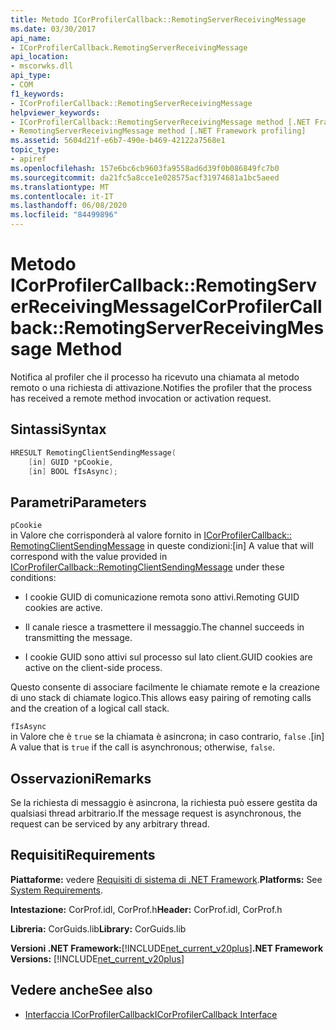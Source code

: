 ```yaml
---
title: Metodo ICorProfilerCallback::RemotingServerReceivingMessage
ms.date: 03/30/2017
api_name:
- ICorProfilerCallback.RemotingServerReceivingMessage
api_location:
- mscorwks.dll
api_type:
- COM
f1_keywords:
- ICorProfilerCallback::RemotingServerReceivingMessage
helpviewer_keywords:
- ICorProfilerCallback::RemotingServerReceivingMessage method [.NET Framework profiling]
- RemotingServerReceivingMessage method [.NET Framework profiling]
ms.assetid: 5604d21f-e6b7-490e-b469-42122a7568e1
topic_type:
- apiref
ms.openlocfilehash: 157e6bc6cb9603fa9558ad6d39f0b086849fc7b0
ms.sourcegitcommit: da21fc5a8cce1e028575acf31974681a1bc5aeed
ms.translationtype: MT
ms.contentlocale: it-IT
ms.lasthandoff: 06/08/2020
ms.locfileid: "84499896"
---
```

# <a name="icorprofilercallbackremotingserverreceivingmessage-method"></a><span data-ttu-id="7f3d6-102">Metodo ICorProfilerCallback::RemotingServerReceivingMessage</span><span class="sxs-lookup"><span data-stu-id="7f3d6-102">ICorProfilerCallback::RemotingServerReceivingMessage Method</span></span>
<span data-ttu-id="7f3d6-103">Notifica al profiler che il processo ha ricevuto una chiamata al metodo remoto o una richiesta di attivazione.</span><span class="sxs-lookup"><span data-stu-id="7f3d6-103">Notifies the profiler that the process has received a remote method invocation or activation request.</span></span>  
  
## <a name="syntax"></a><span data-ttu-id="7f3d6-104">Sintassi</span><span class="sxs-lookup"><span data-stu-id="7f3d6-104">Syntax</span></span>  
  
```cpp  
HRESULT RemotingClientSendingMessage(  
    [in] GUID *pCookie,  
    [in] BOOL fIsAsync);  
```  
  
## <a name="parameters"></a><span data-ttu-id="7f3d6-105">Parametri</span><span class="sxs-lookup"><span data-stu-id="7f3d6-105">Parameters</span></span>  
 `pCookie`  
 <span data-ttu-id="7f3d6-106">in Valore che corrisponderà al valore fornito in [ICorProfilerCallback:: RemotingClientSendingMessage](icorprofilercallback-remotingclientsendingmessage-method.md) in queste condizioni:</span><span class="sxs-lookup"><span data-stu-id="7f3d6-106">[in] A value that will correspond with the value provided in [ICorProfilerCallback::RemotingClientSendingMessage](icorprofilercallback-remotingclientsendingmessage-method.md) under these conditions:</span></span>  
  
- <span data-ttu-id="7f3d6-107">I cookie GUID di comunicazione remota sono attivi.</span><span class="sxs-lookup"><span data-stu-id="7f3d6-107">Remoting GUID cookies are active.</span></span>  
  
- <span data-ttu-id="7f3d6-108">Il canale riesce a trasmettere il messaggio.</span><span class="sxs-lookup"><span data-stu-id="7f3d6-108">The channel succeeds in transmitting the message.</span></span>  
  
- <span data-ttu-id="7f3d6-109">I cookie GUID sono attivi sul processo sul lato client.</span><span class="sxs-lookup"><span data-stu-id="7f3d6-109">GUID cookies are active on the client-side process.</span></span>  
  
 <span data-ttu-id="7f3d6-110">Questo consente di associare facilmente le chiamate remote e la creazione di uno stack di chiamate logico.</span><span class="sxs-lookup"><span data-stu-id="7f3d6-110">This allows easy pairing of remoting calls and the creation of a logical call stack.</span></span>  
  
 `fIsAsync`  
 <span data-ttu-id="7f3d6-111">in Valore che è `true` se la chiamata è asincrona; in caso contrario, `false` .</span><span class="sxs-lookup"><span data-stu-id="7f3d6-111">[in] A value that is `true` if the call is asynchronous; otherwise, `false`.</span></span>  
  
## <a name="remarks"></a><span data-ttu-id="7f3d6-112">Osservazioni</span><span class="sxs-lookup"><span data-stu-id="7f3d6-112">Remarks</span></span>  
 <span data-ttu-id="7f3d6-113">Se la richiesta di messaggio è asincrona, la richiesta può essere gestita da qualsiasi thread arbitrario.</span><span class="sxs-lookup"><span data-stu-id="7f3d6-113">If the message request is asynchronous, the request can be serviced by any arbitrary thread.</span></span>  
  
## <a name="requirements"></a><span data-ttu-id="7f3d6-114">Requisiti</span><span class="sxs-lookup"><span data-stu-id="7f3d6-114">Requirements</span></span>  
 <span data-ttu-id="7f3d6-115">**Piattaforme:** vedere [Requisiti di sistema di .NET Framework](../../get-started/system-requirements.md).</span><span class="sxs-lookup"><span data-stu-id="7f3d6-115">**Platforms:** See [System Requirements](../../get-started/system-requirements.md).</span></span>  
  
 <span data-ttu-id="7f3d6-116">**Intestazione:** CorProf.idl, CorProf.h</span><span class="sxs-lookup"><span data-stu-id="7f3d6-116">**Header:** CorProf.idl, CorProf.h</span></span>  
  
 <span data-ttu-id="7f3d6-117">**Libreria:** CorGuids.lib</span><span class="sxs-lookup"><span data-stu-id="7f3d6-117">**Library:** CorGuids.lib</span></span>  
  
 <span data-ttu-id="7f3d6-118">**Versioni .NET Framework:**[!INCLUDE[net_current_v20plus](../../../../includes/net-current-v20plus-md.md)]</span><span class="sxs-lookup"><span data-stu-id="7f3d6-118">**.NET Framework Versions:** [!INCLUDE[net_current_v20plus](../../../../includes/net-current-v20plus-md.md)]</span></span>  
  
## <a name="see-also"></a><span data-ttu-id="7f3d6-119">Vedere anche</span><span class="sxs-lookup"><span data-stu-id="7f3d6-119">See also</span></span>

- [<span data-ttu-id="7f3d6-120">Interfaccia ICorProfilerCallback</span><span class="sxs-lookup"><span data-stu-id="7f3d6-120">ICorProfilerCallback Interface</span></span>](icorprofilercallback-interface.md)
